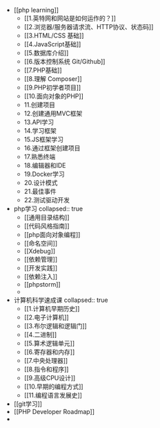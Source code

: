 - [[php learning]]
	- [[1.英特网和网站是如何运作的？]]
	- [[2.浏览器/服务器请求流、HTTP协议、状态码]]
	- [[3.HTML/CSS 基础]]
	- [[4.JavaScript基础]]
	- [[5.数据库介绍]]
	- [[6.版本控制系统 Git/Github]]
	- [[7.PHP基础]]
	- [[8.理解 Composer]]
	- [[9.PHP初学者项目]]
	- [[10.面向对象的PHP]]
	- 11.创建项目
	- 12.创建通用MVC框架
	- 13.API学习
	- 14.学习框架
	- 15.JS框架学习
	- 16.通过框架创建项目
	- 17.熟悉终端
	- 18.编辑器和IDE
	- 19.Docker学习
	- 20.设计模式
	- 21.最佳事件
	- 22.测试驱动开发
- php学习
  collapsed:: true
	- [[通用目录结构]]
	- [[代码风格指南]]
	- [[php面向对象编程]]
	- [[命名空间]]
	- [[Xdebug]]
	- [[依赖管理]]
	- [[开发实践]]
	- [[依赖注入]]
	- [[phpstorm]]
	-
- 计算机科学速成课
  collapsed:: true
	- [[1.计算机早期历史]]
	- [[2.电子计算机]]
	- [[3.布尔逻辑和逻辑门]]
	- [[4.二进制]]
	- [[5.算术逻辑单元]]
	- [[6.寄存器和内存]]
	- [[7.中央处理器]]
	- [[8.指令和程序]]
	- [[9.高级CPU设计]]
	- [[10.早期的编程方式]]
	- [[11.编程语言发展史]]
- [[git学习]]
- [[PHP Developer Roadmap]]
-